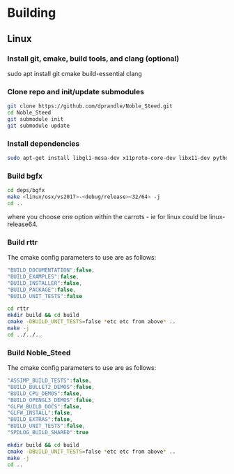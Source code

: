 # Building

## Linux

### Install git, cmake, build tools, and clang (optional)

sudo apt install git cmake build-essential clang

### Clone repo and init/update submodules

```sh
git clone https://github.com/dprandle/Noble_Steed.git
cd Noble_Steed
git submodule init
git submodule update
```

### Install dependencies

```sh
sudo apt-get install libgl1-mesa-dev x11proto-core-dev libx11-dev python3 python3-dev xorg-dev
```

### Build bgfx

```sh
cd deps/bgfx
make <linux/osx/vs2017>-<debug/release><32/64> -j
cd ..
```

where you choose one option within the carrots - ie for linux could be linux-release64.

### Build rttr

The cmake config parameters to use are as follows:

```js
"BUILD_DOCUMENTATION":false,
"BUILD_EXAMPLES":false,
"BUILD_INSTALLER":false,
"BUILD_PACKAGE":false,
"BUILD_UNIT_TESTS":false
```

```sh
cd rttr
mkdir build && cd build
cmake -DBUILD_UNIT_TESTS=false *etc etc from above* ..
make -j
cd ../../..
```

### Build Noble_Steed

The cmake config parameters to use are as follows:

```js
"ASSIMP_BUILD_TESTS":false,
"BUILD_BULLET2_DEMOS":false,
"BUILD_CPU_DEMOS":false,
"BUILD_OPENGL3_DEMOS":false,
"GLFW_BUILD_DOCS":false,
"GLFW_INSTALL":false,
"BUILD_EXTRAS":false,
"BUILD_UNIT_TESTS":false,
"SPDLOG_BUILD_SHARED":true
```

```sh
mkdir build && cd build
cmake -DBUILD_UNIT_TESTS=false *etc etc from above* ..
make -j
cd ..
```
